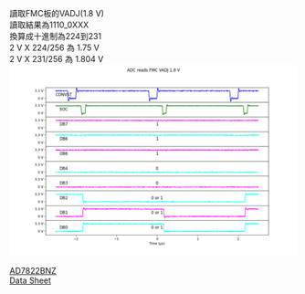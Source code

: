讀取FMC板的VADJ(1.8 V)  
讀取結果為1110_0XXX  
換算成十進制為224到231  
2 V X 224/256 為 1.75 V  
2 V X 231/256 為 1.804 V  
![RESULT.png](RESULT/RESULT.png "RESULT.png")  
  
[AD7822BNZ](https://www.mouser.tw/ProductDetail/Analog-Devices/AD7822BNZ?qs=%2FtpEQrCGXCyXv71BkCSjyQ%3D%3D)  
[Data Sheet](https://www.mouser.tw/datasheet/2/609/AD7822_7825_7829-3119929.pdf)  